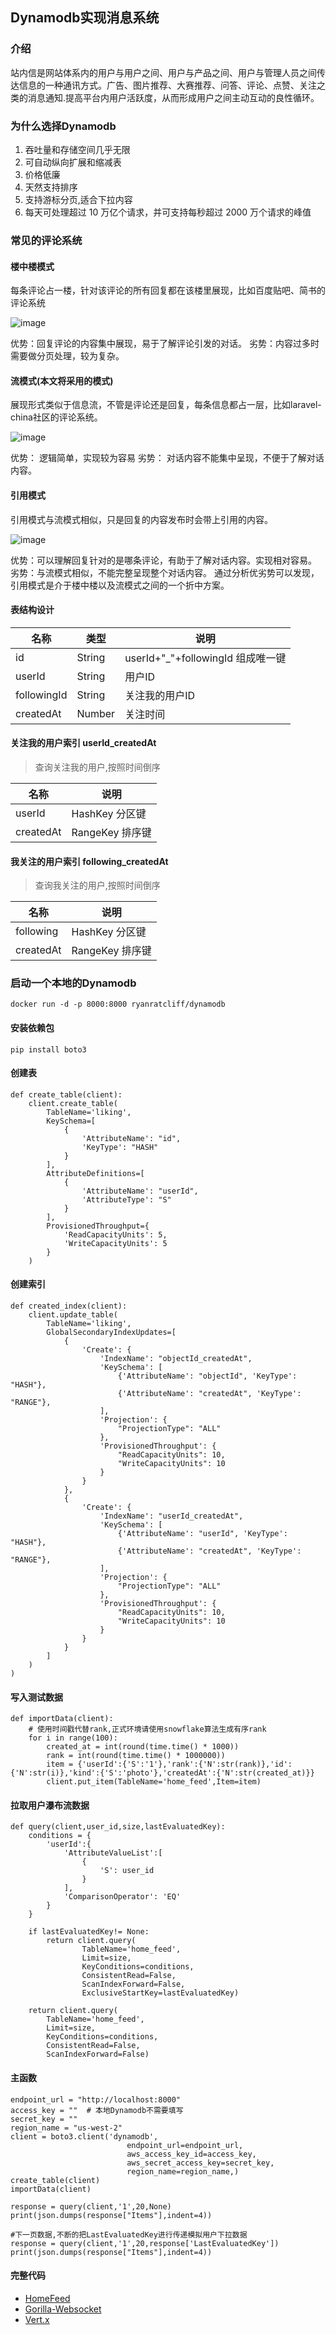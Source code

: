## Dynamodb实现消息系统

### 介绍

站内信是网站体系内的用户与用户之间、用户与产品之间、用户与管理人员之间传达信息的一种通讯方式。广告、图片推荐、大赛推荐、问答、评论、点赞、关注之类的消息通知.提高平台内用户活跃度，从而形成用户之间主动互动的良性循环。


### 为什么选择Dynamodb

1. 吞吐量和存储空间几乎无限
2. 可自动纵向扩展和缩减表
3. 价格低廉
4. 天然支持排序
5. 支持游标分页,适合下拉内容
6. 每天可处理超过 10 万亿个请求，并可支持每秒超过 2000 万个请求的峰值

### 常见的评论系统

#### 楼中楼模式

每条评论占一楼，针对该评论的所有回复都在该楼里展现，比如百度贴吧、简书的评论系统

![image](./images/Dynamodb实现评论系统/1.jpg)

优势：回复评论的内容集中展现，易于了解评论引发的对话。
劣势：内容过多时需要做分页处理，较为复杂。


#### 流模式(本文将采用的模式)

展现形式类似于信息流，不管是评论还是回复，每条信息都占一层，比如laravel-china社区的评论系统。

![image](./images/Dynamodb实现评论系统/2.jpg)

优势： 逻辑简单，实现较为容易
劣势： 对话内容不能集中呈现，不便于了解对话内容。


#### 引用模式

引用模式与流模式相似，只是回复的内容发布时会带上引用的内容。

![image](./images/Dynamodb实现评论系统/3.jpg)

优势：可以理解回复针对的是哪条评论，有助于了解对话内容。实现相对容易。
劣势：与流模式相似，不能完整呈现整个对话内容。
通过分析优劣势可以发现，引用模式是介于楼中楼以及流模式之间的一个折中方案。



#### 表结构设计

|名称|类型|说明|
|---|---|---|
|id|String|userId+"_"+followingId 组成唯一键|
|userId|String|用户ID|
|followingId|String|关注我的用户ID|
|createdAt|Number|关注时间|

#### 关注我的用户索引 userId_createdAt

> 查询关注我的用户,按照时间倒序

|名称|说明|
|---|---|
|userId|HashKey 分区键|
|createdAt|RangeKey 排序键|


#### 我关注的用户索引 following_createdAt

> 查询我关注的用户,按照时间倒序

|名称|说明|
|---|---|
|following|HashKey 分区键|
|createdAt|RangeKey 排序键|


### 启动一个本地的Dynamodb

```
docker run -d -p 8000:8000 ryanratcliff/dynamodb
```

#### 安装依赖包

```
pip install boto3
```

#### 创建表
```
def create_table(client):
    client.create_table(
        TableName='liking',
        KeySchema=[
            { 
                'AttributeName': "id", 
                'KeyType': "HASH"
            }
        ],
        AttributeDefinitions=[
            { 
                'AttributeName': "userId", 
                'AttributeType': "S" 
            }
        ],
        ProvisionedThroughput={       
            'ReadCapacityUnits': 5, 
            'WriteCapacityUnits': 5
        }
    )
```


#### 创建索引
```
def created_index(client):
    client.update_table(
        TableName='liking',
        GlobalSecondaryIndexUpdates=[
            {
                'Create': {
                    'IndexName': "objectId_createdAt",
                    'KeySchema': [
                        {'AttributeName': "objectId", 'KeyType': "HASH"},  
                        {'AttributeName': "createdAt", 'KeyType': "RANGE"},
                    ],
                    'Projection': {
                        "ProjectionType": "ALL"
                    },
                    'ProvisionedThroughput': {
                        "ReadCapacityUnits": 10,
                        "WriteCapacityUnits": 10
                    }
                }
            },
            {
                'Create': {
                    'IndexName': "userId_createdAt",
                    'KeySchema': [
                        {'AttributeName': "userId", 'KeyType': "HASH"},  
                        {'AttributeName': "createdAt", 'KeyType': "RANGE"},
                    ],
                    'Projection': {
                        "ProjectionType": "ALL"
                    },
                    'ProvisionedThroughput': {
                        "ReadCapacityUnits": 10,
                        "WriteCapacityUnits": 10
                    }
                }
            }
        ]
    )
)
```

#### 写入测试数据

```
def importData(client):
    # 使用时间戳代替rank,正式环境请使用snowflake算法生成有序rank
    for i in range(100):
        created_at = int(round(time.time() * 1000))
        rank = int(round(time.time() * 1000000))
        item = {'userId':{'S':'1'},'rank':{'N':str(rank)},'id':{'N':str(i)},'kind':{'S':'photo'},'createdAt':{'N':str(created_at)}}
        client.put_item(TableName='home_feed',Item=item)
```

#### 拉取用户瀑布流数据

```
def query(client,user_id,size,lastEvaluatedKey):
    conditions = {
        'userId':{
            'AttributeValueList':[
                {
                    'S': user_id
                }
            ],
            'ComparisonOperator': 'EQ'
        }
    }

    if lastEvaluatedKey!= None:
        return client.query(
                TableName='home_feed',
                Limit=size,
                KeyConditions=conditions,
                ConsistentRead=False,
                ScanIndexForward=False,
                ExclusiveStartKey=lastEvaluatedKey)

    return client.query(
        TableName='home_feed',
        Limit=size,
        KeyConditions=conditions,
        ConsistentRead=False,
        ScanIndexForward=False)

```

#### 主函数
```
endpoint_url = "http://localhost:8000"
access_key = ""  # 本地Dynamodb不需要填写
secret_key = ""
region_name = "us-west-2"
client = boto3.client('dynamodb',
                          endpoint_url=endpoint_url,
                          aws_access_key_id=access_key,
                          aws_secret_access_key=secret_key,
                          region_name=region_name,)
create_table(client)
importData(client)

response = query(client,'1',20,None)
print(json.dumps(response["Items"],indent=4))

#下一页数据,不断的把LastEvaluatedKey进行传递模拟用户下拉数据
response = query(client,'1',20,response['LastEvaluatedKey'])
print(json.dumps(response["Items"],indent=4))
```

#### 完整代码

* [HomeFeed](./src/home_feed.py)
* [Gorilla-Websocket](https://github.com/gorilla/websocket)
* [Vert.x](https://vertx.io/docs/)